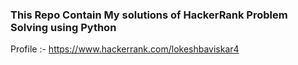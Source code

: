 ### This Repo Contain My solutions of HackerRank Problem Solving using Python

Profile :- https://www.hackerrank.com/lokeshbaviskar4
